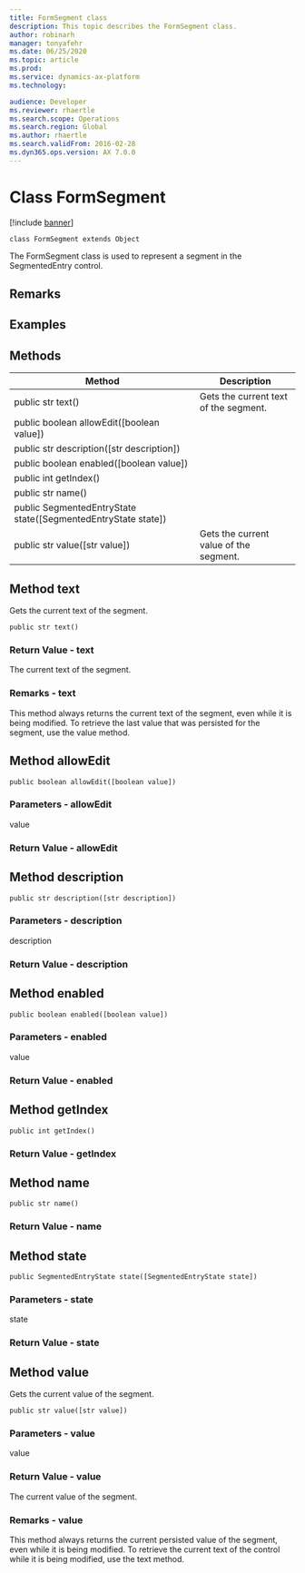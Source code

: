 ```yaml
---
title: FormSegment class
description: This topic describes the FormSegment class.
author: robinarh
manager: tonyafehr
ms.date: 06/25/2020
ms.topic: article
ms.prod: 
ms.service: dynamics-ax-platform
ms.technology: 

audience: Developer
ms.reviewer: rhaertle
ms.search.scope: Operations
ms.search.region: Global
ms.author: rhaertle
ms.search.validFrom: 2016-02-28
ms.dyn365.ops.version: AX 7.0.0
---
```


# Class FormSegment

[!include [banner](../includes/banner.md)]

```xpp
class FormSegment extends Object
```

The FormSegment class is used to represent a segment in the SegmentedEntry control.

## Remarks

## Examples

## Methods

| Method                                                          | Description                            |
|-----------------------------------------------------------------|----------------------------------------|
| public str text()                                               | Gets the current text of the segment.  |
| public boolean allowEdit(\[boolean value\])                     |                                        |
| public str description(\[str description\])                     |                                        |
| public boolean enabled(\[boolean value\])                       |                                        |
| public int getIndex()                                           |                                        |
| public str name()                                               |                                        |
| public SegmentedEntryState state(\[SegmentedEntryState state\]) |                                        |
| public str value(\[str value\])                                 | Gets the current value of the segment. |

## Method text

Gets the current text of the segment.

```xpp
public str text()
```

### Return Value - text

The current text of the segment.

### Remarks - text

This method always returns the current text of the segment, even while it is being modified. To retrieve the last value that was persisted for the segment, use the value method.

## Method allowEdit

```xpp
public boolean allowEdit([boolean value])
```

### Parameters - allowEdit

value  

### Return Value - allowEdit

## Method description

```xpp
public str description([str description])
```

### Parameters - description

description  

### Return Value - description

## Method enabled

```xpp
public boolean enabled([boolean value])
```

### Parameters - enabled

value  

### Return Value - enabled

## Method getIndex

```xpp
public int getIndex()
```

### Return Value - getIndex

## Method name

```xpp
public str name()
```

### Return Value - name

## Method state

```xpp
public SegmentedEntryState state([SegmentedEntryState state])
```

### Parameters - state

state  

### Return Value - state

## Method value

Gets the current value of the segment.

```xpp
public str value([str value])
```

### Parameters - value

value  

### Return Value - value

The current value of the segment.

### Remarks - value

This method always returns the current persisted value of the segment, even while it is being modified. To retrieve the current text of the control while it is being modified, use the text method.

